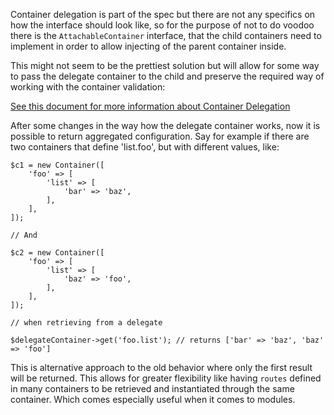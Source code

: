 Container delegation is part of the spec but there are not any specifics
on how the interface should look like, so for the purpose of not to do voodoo
there is the `AttachableContainer` interface, that the child containers
need to implement in order to allow injecting of the parent container inside.

This might not seem to be the prettiest solution but will allow for
some way to pass the delegate container to the child and preserve the
required way of working with the container validation:

[See this document for more information about Container Delegation](https://github.com/container-interop/container-interop/blob/master/docs/Delegate-lookup.md)

After some changes in the way how the delegate container works, now it is
possible to return aggregated configuration. Say for example if there are
two containers that define 'list.foo', but with different values, like:
```
$c1 = new Container([
    'foo' => [
        'list' => [
            'bar' => 'baz',
        ],
    ],
]);

// And

$c2 = new Container([
    'foo' => [
        'list' => [
            'baz' => 'foo',
        ],
    ],
]);

// when retrieving from a delegate

$delegateContainer->get('foo.list'); // returns ['bar' => 'baz', 'baz' => 'foo']
```

This is alternative approach to the old behavior where only the first result
will be returned. This allows for greater flexibility like having `routes`
defined in many containers to be retrieved and instantiated through the same
container. Which comes especially useful when it comes to modules.
